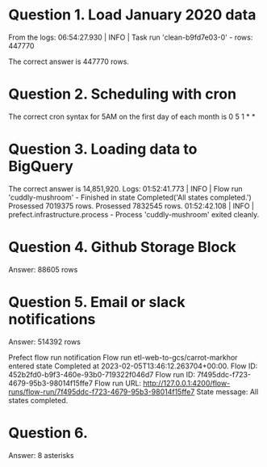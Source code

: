 # Question 1. Load January 2020 data

From the logs:
06:54:27.930 | INFO    | Task run 'clean-b9fd7e03-0' - rows: 447770

The correct answer is 447770 rows.

# Question 2. Scheduling with cron

The correct cron syntax for 5AM on the first day of each month is 0 5 1 * *

# Question 3. Loading data to BigQuery

The correct answer is 14,851,920.
Logs:
01:52:41.773 | INFO    | Flow run 'cuddly-mushroom' - Finished in state Completed('All states completed.')
Prosessed 7019375 rows.
Prosessed 7832545 rows.
01:52:42.108 | INFO    | prefect.infrastructure.process - Process 'cuddly-mushroom' exited cleanly.

# Question 4. Github Storage Block

Answer: 88605 rows

# Question 5. Email or slack notifications

Answer: 514392 rows

Prefect flow run notification
Flow run etl-web-to-gcs/carrot-markhor entered state Completed at 2023-02-05T13:46:12.263704+00:00.
Flow ID: 452b2fd0-b9f3-460e-93b0-719322f046d7
Flow run ID: 7f495ddc-f723-4679-95b3-98014f15ffe7
Flow run URL: http://127.0.0.1:4200/flow-runs/flow-run/7f495ddc-f723-4679-95b3-98014f15ffe7
State message: All states completed.

# Question 6. 

Answer: 8 asterisks

